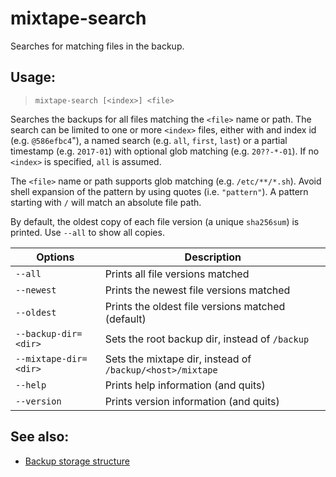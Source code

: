 # mixtape-search

Searches for matching files in the backup.


## Usage:

> `mixtape-search [<index>] <file>`

Searches the backups for all files matching the `<file>` name or path. The
search can be limited to one or more `<index>` files, either with and index
id (e.g. `@586efbc4`"), a named search (e.g. `all`, `first`, `last`) or a
partial timestamp (e.g. `2017-01`) with optional glob matching (e.g.
`20??-*-01`). If no `<index>` is specified, `all` is assumed.

The `<file>` name or path supports glob matching (e.g. `/etc/**/*.sh`).
Avoid shell expansion of the pattern by using quotes (i.e. `"pattern"`). A
pattern starting with `/` will match an absolute file path.

By default, the oldest copy of each file version (a unique `sha256sum`) is
printed. Use `--all` to show all copies.

| Options               | Description                                               |
| --------------------- | --------------------------------------------------------- |
| `--all`               | Prints all file versions matched                          |
| `--newest`            | Prints the newest file versions matched                   |
| `--oldest`            | Prints the oldest file versions matched (default)         |
| `--backup-dir=<dir>`  | Sets the root backup dir, instead of `/backup`            |
| `--mixtape-dir=<dir>` | Sets the mixtape dir, instead of `/backup/<host>/mixtape` |
| `--help`              | Prints help information (and quits)                       |
| `--version`           | Prints version information (and quits)                    |


## See also:

* [Backup storage structure](storage.md)
